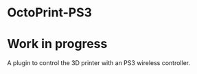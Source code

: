 # OctoPrint-PS3 
# Work in progress

A plugin to control the 3D printer with an PS3 wireless controller.




